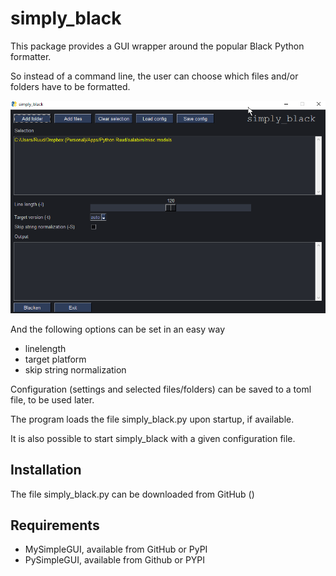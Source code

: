 # simply_black
This package provides a GUI wrapper around the popular Black Python formatter.

So instead of a command line, the user can choose which files and/or folders
have to be formatted.

![image1](images/image1.png)

And the following options can be set in an easy way
- linelength
- target platform
- skip string normalization

Configuration (settings and selected files/folders) can be saved to a toml file, to
be used later.

The program loads the file simply_black.py upon startup, if available.

It is also possible to start simply_black with a given configuration file.

Installation
------------
The file simply_black.py can be downloaded from GitHub ()

Requirements
------------
- MySimpleGUI, available from GitHub or PyPI
- PySimpleGUI, available from Github or PYPI
